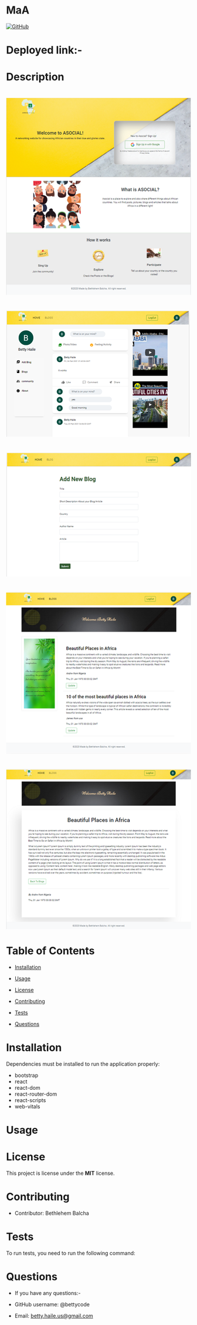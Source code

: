 # MaA





[![GitHub](https://img.shields.io/github/license/bettycode/MaA?logo=MIT&style=plastic)](https://github.com/BB/MaA)

# Deployed link:-


# Description



#

![img](asocial/src/Image/page1.png)
#
![img](asocial/src/Image/page4.png)

#
![img](asocial/src/Image/page3.png)
#
![img](asocial/src/Image/page5.png)
# 
![img](asocial/src/Image/page6.png)

# Table of Contents

* [Installation](#installation)

* [Usage](#usage)

* [License](#license)

* [Contributing](#contributing)

* [Tests](#tests)

* [Questions](#questions)

# Installation

Dependencies must be installed to run the application properly:

* bootstrap
* react
* react-dom
* react-router-dom
* react-scripts
* web-vitals

# Usage




# License

This project is license under the **MIT** license.


# Contributing

* Contributor: Bethlehem Balcha

# Tests

To run tests, you need to run the following command:

# Questions

* If you have any questions:-

* GitHub username: @bettycode

* Email: betty.haile.us@gmail.com
